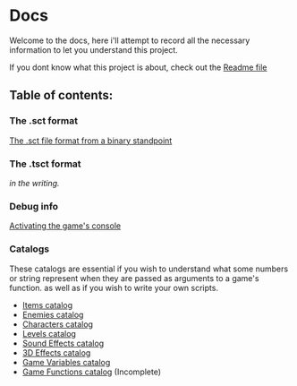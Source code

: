 # Docs
Welcome to the docs, here i'll attempt to record all the necessary information to let you understand this project.

If you dont know what this project is about, check out the [Readme file](../readme.md)

## Table of contents:

### The .sct format
[The .sct file format from a binary standpoint](./sct/format.md)

### The .tsct format
 _in the writing._

### Debug info
[Activating the game's console](./console/console.md)

### Catalogs
These catalogs are essential if you wish to understand what some numbers or string represent when they are passed as arguments to a game's function. as well as if you wish to write your own scripts.

+ [Items catalog](./catalog/items.md)
+ [Enemies catalog](./catalog/enemies.md)
+ [Characters catalog](./catalog/characters.md)
+ [Levels catalog](./catalog/levels.md)
+ [Sound Effects catalog](./catalog/sound.md)
+ [3D Effects catalog](./catalog/3d_fx.md)
+ [Game Variables catalog](./catalog/gamevars.md)
+ [Game Functions catalog](./catalog/functions.md) (Incomplete)
